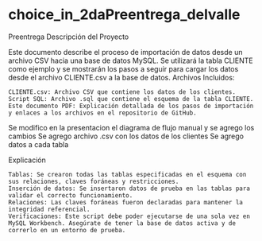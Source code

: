 # choice_in_2daPreentrega_delvalle
Preentrega
Descripción del Proyecto

Este documento describe el proceso de importación de datos desde un archivo CSV hacia una base de datos MySQL. Se utilizará la tabla CLIENTE como ejemplo y se mostrarán los pasos a seguir para cargar los datos desde el archivo CLIENTE.csv a la base de datos.
Archivos Incluidos:

    CLIENTE.csv: Archivo CSV que contiene los datos de los clientes.
    Script SQL: Archivo .sql que contiene el esquema de la tabla CLIENTE.
    Este documento PDF: Explicación detallada de los pasos de importación y enlaces a los archivos en el repositorio de GitHub.
    
Se modifico en la presentacion el diagrama de flujo manual y se agrego los cambios
Se agrego archivo .csv con los datos de los clientes
Se agrego datos a cada tabla

Explicación

    Tablas: Se crearon todas las tablas especificadas en el esquema con sus relaciones, claves foráneas y restricciones.
    Inserción de datos: Se insertaron datos de prueba en las tablas para validar el correcto funcionamiento.
    Relaciones: Las claves foráneas fueron declaradas para mantener la integridad referencial.
    Verificaciones: Este script debe poder ejecutarse de una sola vez en MySQL Workbench. Asegúrate de tener la base de datos activa y de correrlo en un entorno de prueba.

    
    
